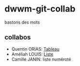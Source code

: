 # dwwm-git-collab
bastons des mots 

## collabos 
  * Quentin ORIAS: [Tableau](https://github.com/Rasenti/dwwm-git-collab.git) 
  * Améliah LOUIS: [Liste](https://github.com/Ameliah-Louis/dwwm-git-collab.git)  
  * Camille JANIN: liste numéroté 